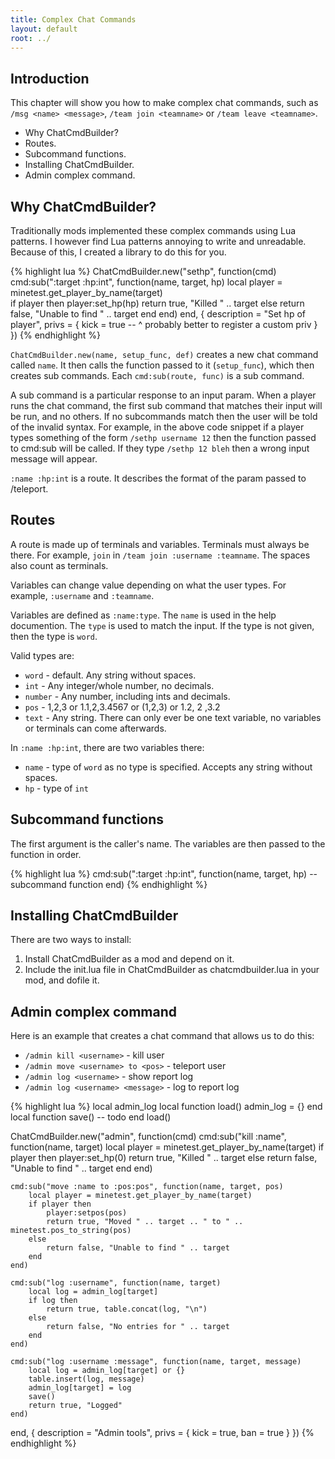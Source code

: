 ```yaml
---
title: Complex Chat Commands
layout: default
root: ../
---
```


## Introduction

This chapter will show you how to make complex chat commands, such as
`/msg <name> <message>`, `/team join <teamname>` or `/team leave <teamname>`.

* Why ChatCmdBuilder?
* Routes.
* Subcommand functions.
* Installing ChatCmdBuilder.
* Admin complex command.

## Why ChatCmdBuilder?

Traditionally mods implemented these complex commands using Lua patterns.
I however find Lua patterns annoying to write and unreadable.
Because of this, I created a library to do this for you.

{% highlight lua %}
ChatCmdBuilder.new("sethp", function(cmd)
	cmd:sub(":target :hp:int", function(name, target, hp)
		local player = minetest.get_player_by_name(target)		
		if player then
			player:set_hp(hp)
			return true, "Killed " .. target
		else
			return false, "Unable to find " .. target
		end
	end)
end, {
	description = "Set hp of player",
	privs = {
		kick = true
		-- ^ probably better to register a custom priv
	}
})
{% endhighlight %}

`ChatCmdBuilder.new(name, setup_func, def)` creates a new chat command called
`name`. It then calls the function passed to it (`setup_func`), which then creates
sub commands. Each `cmd:sub(route, func)` is a sub command.

A sub command is a particular response to an input param. When a player runs
the chat command, the first sub command that matches their input will be run,
and no others. If no subcommands match then the user will be told of the invalid
syntax. For example, in the above code snippet if a player
types something of the form `/sethp username 12` then the function passed
to cmd:sub will be called. If they type `/sethp 12 bleh` then a wrong
input message will appear.

`:name :hp:int` is a route. It describes the format of the param passed to /teleport.

## Routes

A route is made up of terminals and variables. Terminals must always be there.
For example, `join` in `/team join :username :teamname`. The spaces also count
as terminals.

Variables can change value depending on what the user types. For example, `:username`
and `:teamname`.

Variables are defined as `:name:type`. The `name` is used in the help documention.
The `type` is used to match the input. If the type is not given, then the type is
`word`.

Valid types are:

* `word`   - default. Any string without spaces.
* `int`    - Any integer/whole number, no decimals.
* `number` - Any number, including ints and decimals.
* `pos`    - 1,2,3 or 1.1,2,3.4567 or (1,2,3) or 1.2, 2 ,3.2
* `text`   - Any string. There can only ever be one text variable,
             no variables or terminals can come afterwards.

In `:name :hp:int`, there are two variables there:

* `name` - type of `word` as no type is specified. Accepts any string without spaces.
* `hp` - type of `int`

## Subcommand functions

The first argument is the caller's name. The variables are then passed to the
function in order.

{% highlight lua %}
cmd:sub(":target :hp:int", function(name, target, hp)
	-- subcommand function
end)
{% endhighlight %}

## Installing ChatCmdBuilder

There are two ways to install:

1. Install ChatCmdBuilder as a mod and depend on it.
2. Include the init.lua file in ChatCmdBuilder as chatcmdbuilder.lua in your mod,
   and dofile it.

## Admin complex command

Here is an example that creates a chat command that allows us to do this:

* `/admin kill <username>` - kill user
* `/admin move <username> to <pos>` - teleport user
* `/admin log <username>` - show report log
* `/admin log <username> <message>` - log to report log

{% highlight lua %}
local admin_log
local function load()
	admin_log = {}
end
local function save()
	-- todo
end
load()

ChatCmdBuilder.new("admin", function(cmd)
	cmd:sub("kill :name", function(name, target)
		local player = minetest.get_player_by_name(target)
		if player then
			player:set_hp(0)
			return true, "Killed " .. target
		else
			return false, "Unable to find " .. target
		end
	end)

	cmd:sub("move :name to :pos:pos", function(name, target, pos)
		local player = minetest.get_player_by_name(target)
		if player then
			player:setpos(pos)
			return true, "Moved " .. target .. " to " .. minetest.pos_to_string(pos)
		else
			return false, "Unable to find " .. target
		end
	end)

	cmd:sub("log :username", function(name, target)
		local log = admin_log[target]
		if log then
			return true, table.concat(log, "\n")
		else
			return false, "No entries for " .. target
		end
	end)

	cmd:sub("log :username :message", function(name, target, message)
		local log = admin_log[target] or {}
		table.insert(log, message)
		admin_log[target] = log
		save()
		return true, "Logged"
	end)
end, {
	description = "Admin tools",
	privs = {
		kick = true,
		ban = true
	}
})
{% endhighlight %}
